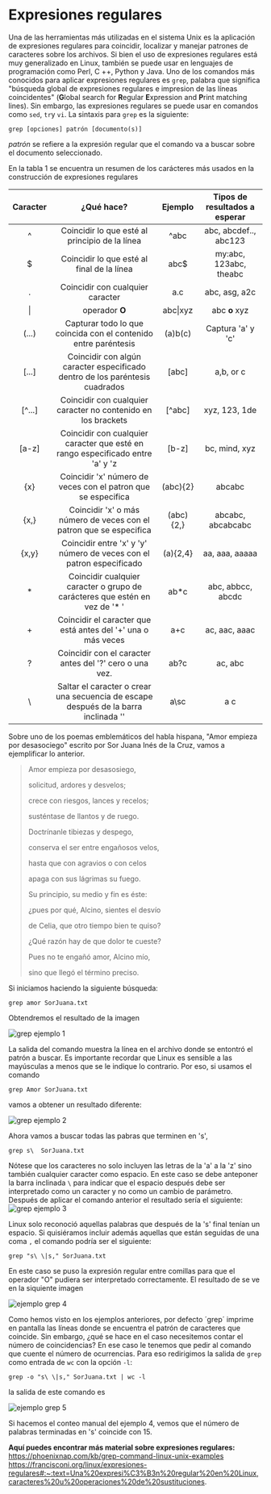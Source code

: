 # Expresiones regulares

Una de las herramientas más utilizadas en el sistema Unix es la aplicación de expresiones regulares para coincidir, localizar y manejar patrones de caracteres sobre los archivos. Si bien el uso de expresiones regulares está muy generalizado en Linux, también se puede usar en lenguajes de programación como Perl, C ++, Python y Java. 
Uno de los comandos más conocidos para aplicar expresiones regulares es `grep`, palabra que significa "búsqueda global de expresiones regulares e impresion de las líneas coincidentes" (**G**lobal search for **R**egular **E**xpression and **P**rint matching lines). Sin embargo, las expresiones regulares se puede usar en comandos como `sed`, `tr`y `vi`. La sintaxis para `grep` es la siguiente: 
```
grep [opciones] patrón [documento(s)]
```
*patrón* se refiere a la expresión regular que el comando va a buscar sobre el documento seleccionado.

En la tabla 1 se encuentra un resumen de los carácteres más usados en la construcción de expresiones regulares

|Caracter | ¿Qué hace? | Ejemplo | Tipos de resultados a esperar |
| :-: | :-: | :-: | :-: |
| ^ | Coincidir lo que esté al principio de la línea | ^abc | abc, abcdef.., abc123 |
| $	| Coincidir lo que esté al final de la línea	|abc$|	my:abc, 123abc, theabc|
|.|Coincidir con cualquier caracter|	a.c |	abc, asg, a2c|
|\||	operador **O**| abc\|xyz	|abc **o** xyz|
|(...)|	Capturar todo lo que coincida con el contenido entre paréntesis	|(a)b(c)|	Captura 'a' y 'c'|
|[...]|	Coincidir con algún caracter especificado dentro de los paréntesis cuadrados|[abc]|a,b, or c|
|[^...]|Coincidir con cualquier caracter no contenido en los brackets|[^abc]|xyz, 123, 1de|
|[a-z]|	Coincidir con cualquier caracter que esté en rango especificado entre 'a' y 'z| [b-z]|bc, mind, xyz|
|{x}|Coincidir 'x' número de veces con el patron que se especifica|(abc){2}|abcabc|
|{x,}|Coincidir 'x' o más número de veces con el patron que se especifica|(abc){2,}|abcabc, abcabcabc|
|{x,y}|Coincidir entre 'x' y 'y' número de veces con el patron especificado |(a){2,4}|	aa, aaa, aaaaa|
|* |Coincidir cualquier caracter o grupo de carácteres que estén en vez de '* ' |ab\*c|	abc, abbcc, abcdc|
|+	|Coincidir el caracter que está antes del '+' una o más veces| a+c|	ac, aac, aaac|
|?| Coincidir con el caracter antes del '?' cero o una vez.|ab?c|ac, abc|
|\ | Saltar el caracter o crear una secuencia de escape después de la barra inclinada '\'|a\sc|	a c|

Sobre uno de los poemas emblemáticos del habla hispana, "Amor empieza por desasociego" escrito por Sor Juana Inés de la Cruz, vamos a ejemplificar lo anterior. 

>Amor empieza por desasosiego,
>
>solicitud, ardores y desvelos;
>
>crece con riesgos, lances y recelos;
>
>susténtase de llantos y de ruego.
>
>Doctrínanle tibiezas y despego,
>
>conserva el ser entre engañosos velos,
>
>hasta que con agravios o con celos
>
>apaga con sus lágrimas su fuego.
>
>
>Su principio, su medio y fin es éste:
>
>¿pues por qué, Alcino, sientes el desvío
>
>de Celia, que otro tiempo bien te quiso?
>
>
>¿Qué razón hay de que dolor te cueste?
>
>Pues no te engañó amor, Alcino mío,
>
>sino que llegó el término preciso.

Si iniciamos haciendo la siguiente búsqueda: 
```console
grep amor SorJuana.txt
```

Obtendremos el resultado de la imagen 


![grep ejemplo 1](https://github.com/jidiaz/BTG-CP/blob/main/Cursos/Manejo%20de%20Consola/Regex1.PNG)

La salida del comando muestra la línea en el archivo donde se entontró el patrón a buscar. Es importante recordar que Linux es sensible a las mayúsculas a menos que se le indique lo contrario. Por eso, si usamos el comando

```console
grep Amor SorJuana.txt
```
vamos a obtener un resultado diferente: 

![grep ejemplo 2](https://github.com/jidiaz/BTG-CP/blob/main/Cursos/Manejo%20de%20Consola/Regex2.PNG)

Ahora vamos a buscar todas las pabras que terminen en 's',

```
grep s\  SorJuana.txt
````
Nótese que los caracteres no solo incluyen las letras de la 'a' a la 'z' sino también cualquier caracter como espacio. En este caso se debe anteponer la barra inclinada `\` para indicar que el espacio después debe ser interpretado como un caracter y no como un cambio de parámetro. Después de aplicar el comando anterior el resultado sería el siguiente:
![grep ejemplo 3](https://github.com/jidiaz/BTG-CP/blob/main/Cursos/Manejo%20de%20Consola/Regex3.PNG)

Linux solo reconoció aquellas palabras que después de la 's' final tenían un espacio. Si quisiéramos incluir además aquellas que están seguidas de una coma `,` el comando podría ser el siguiente: 

```console
grep "s\ \|s," SorJuana.txt
```
En este caso se puso la expresión regular entre comillas para que el operador "O" pudiera ser interpretado correctamente. El resultado de se ve en la siquiente imagen

![ejemplo grep 4](https://github.com/jidiaz/BTG-CP/blob/main/Cursos/Manejo%20de%20Consola/Regex4.PNG)

Como hemos visto en los ejemplos anteriores, por defecto ´grep´ imprime en pantalla las líneas donde se encuentra el patrón de caracteres que coincide. Sin embargo, ¿qué se hace en el caso necesitemos contar el número de coincidencias? En ese caso le tenemos que pedir al comando que cuente el número de ocurrencias. Para eso redirigimos la salida de `grep` como entrada de `wc` con la opción `-l`:

```console
grep -o "s\ \|s," SorJuana.txt | wc -l
```
la salida de este comando es 

![ejemplo grep 5](https://github.com/jidiaz/BTG-CP/blob/main/Cursos/Manejo%20de%20Consola/Regex5.PNG)

Si hacemos el conteo manual del ejemplo 4, vemos que el número de palabras terminadas en 's' coincide con 15. 


**Aquí puedes encontrar más material sobre expresiones regulares:**
https://phoenixnap.com/kb/grep-command-linux-unix-examples
https://francisconi.org/linux/expresiones-regulares#:~:text=Una%20expresi%C3%B3n%20regular%20en%20Linux,caracteres%20u%20operaciones%20de%20sustituciones.

